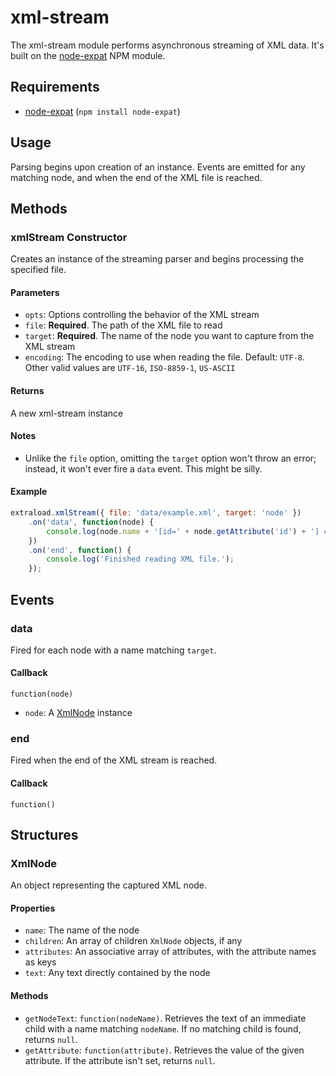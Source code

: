 # xml-stream

The xml-stream module performs asynchronous streaming of XML data. It's built on the [node-expat](https://npmjs.org/package/node-expat) NPM module.

## Requirements

 - [node-expat](https://npmjs.org/package/node-expat) (`npm install node-expat`)

## Usage

Parsing begins upon creation of an instance. Events are emitted for any matching node, and when the end of the XML file is reached.

## Methods

### xmlStream Constructor
Creates an instance of the streaming parser and begins processing the specified file.

#### Parameters
 - `opts`: Options controlling the behavior of the XML stream
  - `file`: **Required**. The path of the XML file to read
  - `target`: **Required**. The name of the node you want to capture from the XML stream
  - `encoding`: The encoding to use when reading the file. Default: `UTF-8`. Other valid values are `UTF-16`, `ISO-8859-1`, `US-ASCII`

#### Returns
A new xml-stream instance

#### Notes
 - Unlike the `file` option, omitting the `target` option won't throw an error; instead, it won't ever fire a `data` event. This might be silly.

#### Example
```javascript
extraload.xmlStream({ file: 'data/example.xml', target: 'node' })
    .on('data', function(node) {
        console.log(node.name + '[id=' + node.getAttribute('id') + '] contains a name node with the text "' + node.getNodeText('name') + '"');
    })
    .on('end', function() {
        console.log('Finished reading XML file.');
    });
```

## Events

### data
Fired for each node with a name matching `target`.

#### Callback
`function(node)`

 - `node`: A [XmlNode](#xmlnode) instance

### end
Fired when the end of the XML stream is reached.

#### Callback
`function()`

## Structures

### XmlNode
An object representing the captured XML node.

#### Properties

 - `name`: The name of the node
 - `children`: An array of children `XmlNode` objects, if any
 - `attributes`: An associative array of attributes, with the attribute names as keys
 - `text`: Any text directly contained by the node

#### Methods

 - `getNodeText`: `function(nodeName)`. Retrieves the text of an immediate child with a name matching `nodeName`. If no matching child is found, returns `null`.
 - `getAttribute`: `function(attribute)`. Retrieves the value of the given attribute. If the attribute isn't set, returns `null`.